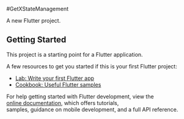 #GetXStateManagement <br>

A new Flutter project. <br>
  
## Getting Started <br>

This project is a starting point for a Flutter application. <br>

A few resources to get you started if this is your first Flutter project: <br>

- [Lab: Write your first Flutter app](https://docs.flutter.dev/get-started/codelab) <br>
- [Cookbook: Useful Flutter samples](https://docs.flutter.dev/cookbook) <br>
 
For help getting started with Flutter development, view the <br> 
[online documentation](https://docs.flutter.dev/), which offers tutorials, <br>
samples, guidance on mobile development, and a full API reference. <br>
